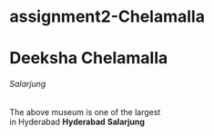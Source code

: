 # assignment2-Chelamalla
# Deeksha Chelamalla
###### Salarjung
The above museum is one of the largest <br>
in Hyderabad
**Hyderabad**
**Salarjung**